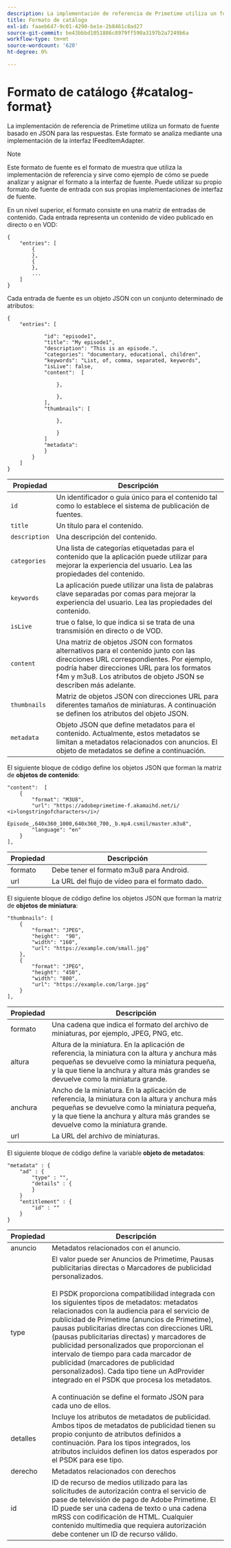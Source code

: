 ```yaml
---
description: La implementación de referencia de Primetime utiliza un formato de fuente basado en JSON para las respuestas. Este formato se analiza mediante una implementación de la interfaz IFeedItemAdapter.
title: Formato de catálogo
exl-id: faaeb647-9c01-4290-be1e-2b8461c8ad27
source-git-commit: be43bbbd1051886c8979ff590a3197b2a7249b6a
workflow-type: tm+mt
source-wordcount: '620'
ht-degree: 0%

---
```


# Formato de catálogo {#catalog-format}

La implementación de referencia de Primetime utiliza un formato de fuente basado en JSON para las respuestas. Este formato se analiza mediante una implementación de la interfaz IFeedItemAdapter.

>[!NOTE]
>
>Este formato de fuente es el formato de muestra que utiliza la implementación de referencia y sirve como ejemplo de cómo se puede analizar y asignar el formato a la interfaz de fuente. Puede utilizar su propio formato de fuente de entrada con sus propias implementaciones de interfaz de fuente.

En un nivel superior, el formato consiste en una matriz de entradas de contenido. Cada entrada representa un contenido de vídeo publicado en directo o en VOD:

```
{
    "entries": [
        {
        },
        {
        },
        ...
    ]
}
```

Cada entrada de fuente es un objeto JSON con un conjunto determinado de atributos:

```
{
    "entries": [
        
            "id": "episode1",
            "title": "My episode1",
            "description": "This is an episode.",
            "categories": "documentary, educational, children",
            "keywords": "List, of, comma, separated, keywords",
            "isLive": false,
            "content":  [
                
                },
                
                },
            ],
            "thumbnails": [
                
                },
                
                }
            ]
            "metadata": 
            } 
        }
    ]
}
```

| Propiedad | Descripción |
|---|---|
| `id` | Un identificador o guía único para el contenido tal como lo establece el sistema de publicación de fuentes. |
| `title` | Un título para el contenido. |
| `description` | Una descripción del contenido. |
| `categories` | Una lista de categorías etiquetadas para el contenido que la aplicación puede utilizar para mejorar la experiencia del usuario. Lea las propiedades del contenido. |
| `keywords` | La aplicación puede utilizar una lista de palabras clave separadas por comas para mejorar la experiencia del usuario. Lea las propiedades del contenido. |
| `isLive` | true o false, lo que indica si se trata de una transmisión en directo o de VOD. |
| `content` | Una matriz de objetos JSON con formatos alternativos para el contenido junto con las direcciones URL correspondientes. Por ejemplo, podría haber direcciones URL para los formatos f4m y m3u8. Los atributos de objeto JSON se describen más adelante. |
| `thumbnails` | Matriz de objetos JSON con direcciones URL para diferentes tamaños de miniaturas. A continuación se definen los atributos del objeto JSON. |
| `metadata` | Objeto JSON que define metadatos para el contenido. Actualmente, estos metadatos se limitan a metadatos relacionados con anuncios. El objeto de metadatos se define a continuación. |

El siguiente bloque de código define los objetos JSON que forman la matriz de **objetos de contenido**:

```
"content":  [
    {
        "format": "M3U8",
        "url": "https://adobeprimetime-f.akamaihd.net/i/
<i>longstringofcharacters</i>/
                 Episode_,640x360_1000,640x360_700,_b.mp4.csmil/master.m3u8",
        "language": "en"
    }  
],
```

| Propiedad | Descripción |
|--- |--- |
| formato | Debe tener el formato m3u8 para Android. |
| url | La URL del flujo de vídeo para el formato dado. |

El siguiente bloque de código define los objetos JSON que forman la matriz de **objetos de miniatura**:

```
"thumbnails": [
    {
        "format": "JPEG",
        "height":  "90",
        "width": "160",
        "url": "https://example.com/small.jpg"
    },
    {
        "format": "JPEG",
        "height": "450",
        "width": "800",
        "url": "https://example.com/large.jpg"
    }
],
```

| Propiedad | Descripción |
|---|---|
| formato | Una cadena que indica el formato del archivo de miniaturas, por ejemplo, JPEG, PNG, etc. |
| altura | Altura de la miniatura. En la aplicación de referencia, la miniatura con la altura y anchura más pequeñas se devuelve como la miniatura pequeña, y la que tiene la anchura y altura más grandes se devuelve como la miniatura grande. |
| anchura | Ancho de la miniatura. En la aplicación de referencia, la miniatura con la altura y anchura más pequeñas se devuelve como la miniatura pequeña, y la que tiene la anchura y altura más grandes se devuelve como la miniatura grande. |
| url | La URL del archivo de miniaturas. |

El siguiente bloque de código define la variable **objeto de metadatos**:

```
"metadata" : {
    "ad" : {
        "type" : "",
        "details" : {
        }
    }
    "entitlement" : {
        "id" : ""
    }
}
```

| Propiedad | Descripción |
|--- |--- |
| anuncio | Metadatos relacionados con el anuncio. |
| type | El valor puede ser Anuncios de Primetime, Pausas publicitarias directas o Marcadores de publicidad personalizados. <br/><br/>El PSDK proporciona compatibilidad integrada con los siguientes tipos de metadatos: metadatos relacionados con la audiencia para el servicio de publicidad de Primetime (anuncios de Primetime), pausas publicitarias directas con direcciones URL (pausas publicitarias directas) y marcadores de publicidad personalizados que proporcionan el intervalo de tiempo para cada marcador de publicidad (marcadores de publicidad personalizados). Cada tipo tiene un AdProvider integrado en el PSDK que procesa los metadatos.  <br/><br/>A continuación se define el formato JSON para cada uno de ellos. |
| detalles | Incluye los atributos de metadatos de publicidad. Ambos tipos de metadatos de publicidad tienen su propio conjunto de atributos definidos a continuación. Para los tipos integrados, los atributos incluidos definen los datos esperados por el PSDK para ese tipo. |
| derecho | Metadatos relacionados con derechos |
| id | ID de recurso de medios utilizado para las solicitudes de autorización contra el servicio de pase de televisión de pago de Adobe Primetime. El ID puede ser una cadena de texto o una cadena mRSS con codificación de HTML. Cualquier contenido multimedia que requiera autorización debe contener un ID de recurso válido. |
